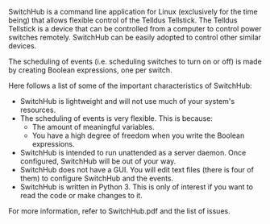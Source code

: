 SwitchHub is a command line application for Linux (exclusively for the time being) that allows flexible control of the Telldus Tellstick. The Telldus Tellstick is a device that can be controlled from a computer to control power switches remotely. SwitchHub can be easily adopted to control other similar devices.

The scheduling of events (i.e. scheduling switches to turn on or off) is made by creating Boolean
expressions, one per switch.

Here follows a list of some of the important characteristics of SwitchHub:
- SwitchHub is lightweight and will not use much of your system's resources.
- The scheduling of events is very flexible. This is because:
	- The amount of meaningful variables.
	- You have a high degree of freedom when you write the Boolean expressions.
- SwitchHub is intended to run unattended as a server daemon. Once configured, SwitchHub will be out of your way.
- SwitchHub does not have a GUI. You will edit text files (there is four of them) to configure SwitchHub and the events.
- SwitchHub is written in Python 3. This is only of interest if you want to read the code or make changes to it.

For more information, refer to SwitchHub.pdf and the list of issues.
